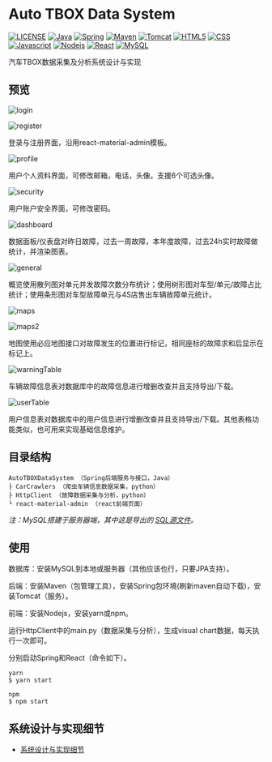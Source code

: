 # Auto TBOX Data System

[![LICENSE](https://img.shields.io/badge/License-MIT-%23FF4D5B.svg?style=flat-square)](LICENSE)
[![Java](https://img.shields.io/badge/Java-v1.8-brown.svg?style=flat-square)](https://github.com/DolorHunter/AutoTBOXDataSystem)
[![Spring](https://img.shields.io/badge/Spring-v2.4.0-green.svg?style=flat-square)](https://github.com/DolorHunter/AutoTBOXDataSystem)
[![Maven](https://img.shields.io/badge/Maven-v3.6.3-yellow.svg?style=flat-square)](https://github.com/DolorHunter/AutoTBOXDataSystem)
[![Tomcat](https://img.shields.io/badge/Tomcat-v7.0.94-darkgreen.svg?style=flat-square)](https://github.com/DolorHunter/AutoTBOXDataSystem)
[![HTML5](https://img.shields.io/badge/HTML-5-red.svg?style=flat-square)](https://github.com/DolorHunter/AutoTBOXDataSystem)
[![CSS](https://img.shields.io/badge/CSS-3-blue.svg?style=flat-square)](https://github.com/DolorHunter/AutoTBOXDataSystem)
[![Javascript](https://img.shields.io/badge/Javascript-v1.8.5-orange.svg?style=flat-square)](https://github.com/DolorHunter/AutoTBOXDataSystem)
[![Nodejs](https://img.shields.io/badge/Nodejs-v14.15.1-lightgreen.svg?style=flat-square)](https://github.com/DolorHunter/AutoTBOXDataSystem)
[![React](https://img.shields.io/badge/React-v17.0.1-lightblue.svg?style=flat-square)](https://github.com/DolorHunter/AutoTBOXDataSystem)
[![MySQL](https://img.shields.io/badge/MySQL-v8.0.22-lightgrey.svg?style=flat-square)](https://github.com/DolorHunter/AutoTBOXDataSystem)

汽车TBOX数据采集及分析系统设计与实现

## 预览

![login](https://res.cloudinary.com/dfb5w2ccj/image/upload/v1619695879/temp/2021-03-31_162335_cksnwx.webp)

![register](https://res.cloudinary.com/dfb5w2ccj/image/upload/v1619695879/temp/2021-03-31_162321_jwwjm1.webp)

登录与注册界面，沿用react-material-admin模板。

![profile](https://res.cloudinary.com/dfb5w2ccj/image/upload/v1619695879/temp/2021-04-29_192637_ubtiuy.webp)

用户个人资料界面，可修改邮箱，电话，头像。支援6个可选头像。

![security](https://res.cloudinary.com/dfb5w2ccj/image/upload/v1621146897/temp/2021-05-16_142852_qavrsd.webp)

用户账户安全界面，可修改密码。

![dashboard](https://res.cloudinary.com/dfb5w2ccj/image/upload/v1619695879/temp/2021-04-29_192506_t9z5kd.webp)

数据面板/仪表盘对昨日故障，过去一周故障，本年度故障，过去24h实时故障做统计，并渲染图表。

![general](https://res.cloudinary.com/dfb5w2ccj/image/upload/v1619695879/temp/2021-04-29_192557_uwvhmy.webp)

概览使用散列图对单元并发故障次数分布统计；使用树形图对车型/单元/故障占比统计；使用条形图对车型故障单元与4S店售出车辆故障单元统计。

![maps](https://res.cloudinary.com/dfb5w2ccj/image/upload/v1619695880/temp/2021-04-29_192335_n3vtsk.webp)

![maps2](https://res.cloudinary.com/dfb5w2ccj/image/upload/v1619695880/temp/2021-04-29_192418_cqlplx.webp)

地图使用必应地图接口对故障发生的位置进行标记，相同座标的故障求和后显示在标记上。

![warningTable](https://res.cloudinary.com/dfb5w2ccj/image/upload/v1619695881/temp/2021-04-29_192040_cympgk.webp)

车辆故障信息表对数据库中的故障信息进行增删改查并且支持导出/下载。

![userTable](https://res.cloudinary.com/dfb5w2ccj/image/upload/v1619695879/temp/2021-04-29_191930_edfek1.webp)

用户信息表对数据库中的用户信息进行增删改查并且支持导出/下载。其他表格功能类似，也可用来实现基础信息维护。

## 目录结构

```plain
AutoTBOXDataSystem （Spring后端服务与接口，Java）
├ CarCrawlers （爬虫车辆信息数据采集，python）
├ HttpClient （故障数据采集与分析，python）
└ react-material-admin （react前端页面）
```

*注：MySQL搭建于服务器端，其中这是导出的 [SQL源文件](https://github.com/DolorHunter/AutoTBOXDataSystem/blob/master/AutoTBOXDataSystem.sql)。*

## 使用

数据库：安装MySQL到本地或服务器（其他应该也行，只要JPA支持）。

后端：安装Maven（包管理工具），安装Spring包环境(刷新maven自动下载)，安装Tomcat（服务）。

前端：安装Nodejs，安装yarn或npm。

运行HttpClient中的main.py（数据采集与分析），生成visual chart数据，每天执行一次即可。

分别启动Spring和React（命令如下）。

```plain
yarn
$ yarn start

npm
$ npm start
```

## 系统设计与实现细节

- [系统设计与实现细节](README.wiki)

